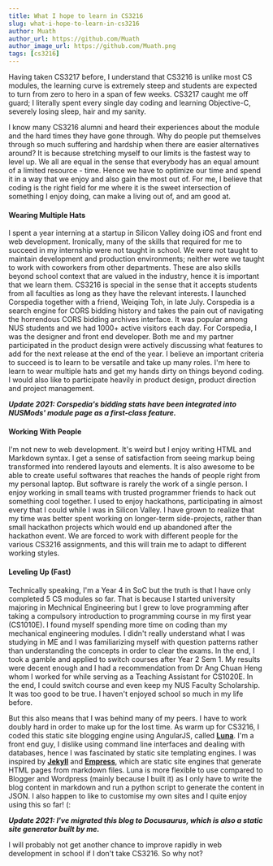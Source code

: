 ```yaml
---
title: What I hope to learn in CS3216
slug: what-i-hope-to-learn-in-cs3216
author: Muath
author_url: https://github.com/Muath
author_image_url: https://github.com/Muath.png
tags: [cs3216]
---
```


Having taken CS3217 before, I understand that CS3216 is unlike most CS modules, the learning curve is extremely steep and students are expected to turn from zero to hero in a span of few weeks. CS3217 caught me off guard; I literally spent every single day coding and learning Objective-C, severely losing sleep, hair and my sanity.

<!--truncate-->

I know many CS3216 alumni and heard their experiences about the module and the hard times they have gone through. Why do people put themselves through so much suffering and hardship when there are easier alternatives around? It is because stretching myself to our limits is the fastest way to level up. We all are equal in the sense that everybody has an equal amount of a limited resource - time. Hence we have to optimize our time and spend it in a way that we enjoy and also gain the most out of. For me, I believe that coding is the right field for me where it is the sweet intersection of something I enjoy doing, can make a living out of, and am good at.

#### Wearing Multiple Hats

I spent a year interning at a startup in Silicon Valley doing iOS and front end web development. Ironically, many of the skills that required for me to succeed in my internship were not taught in school. We were not taught to maintain development and production environments; neither were we taught to work with coworkers from other departments. These are also skills beyond school context that are valued in the industry, hence it is important that we learn them. CS3216 is special in the sense that it accepts students from all faculties as long as they have the relevant interests. I launched Corspedia together with a friend, Weiqing Toh, in late July. Corspedia is a search engine for CORS bidding history and takes the pain out of navigating the horrendous CORS bidding archives interface. It was popular among NUS students and we had 1000+ active visitors each day. For Corspedia, I was the designer and front end developer. Both me and my partner participated in the product design were actively discussing what features to add for the next release at the end of the year. I believe an important criteria to succeed is to learn to be versatile and take up many roles. I'm here to learn to wear multiple hats and get my hands dirty on things beyond coding. I would also like to participate heavily in product design, product direction and project management.

**_Update 2021: Corspedia's bidding stats have been integrated into NUSMods' module page as a first-class feature._**

#### Working With People

I'm not new to web development. It's weird but I enjoy writing HTML and Markdown syntax. I get a sense of satisfaction from seeing markup being transformed into rendered layouts and elements. It is also awesome to be able to create useful softwares that reaches the hands of people right from my personal laptop. But software is rarely the work of a single person. I enjoy working in small teams with trusted programmer friends to hack out something cool together. I used to enjoy hackathons, participating in almost every that I could while I was in Silicon Valley. I have grown to realize that my time was better spent working on longer-term side-projects, rather than small hackathon projects which would end up abandoned after the hackathon event. We are forced to work with different people for the various CS3216 assignments, and this will train me to adapt to different working styles.

#### Leveling Up (Fast)

Technically speaking, I'm a Year 4 in SoC but the truth is that I have only completed 5 CS modules so far. That is because I started university majoring in Mechnical Engineering but I grew to love programming after taking a compulsory introduction to programming course in my first year (CS1010E). I found myself spending more time on coding than my mechanical engineering modules. I didn't really understand what I was studying in ME and I was familiarizing myself with question patterns rather than understanding the concepts in order to clear the exams. In the end, I took a gamble and applied to switch courses after Year 2 Sem 1. My results were decent enough and I had a recommendation from Dr Ang Chuan Heng whom I worked for while serving as a Teaching Assistant for CS1020E. In the end, I could switch course and even keep my NUS Faculty Scholarship. It was too good to be true. I haven't enjoyed school so much in my life before.

But this also means that I was behind many of my peers. I have to work doubly hard in order to make up for the lost time. As warm up for CS3216, I coded this static site blogging engine using AngularJS, called [**Luna**](https://github.com/Muath/luna). I'm a front end guy, I dislike using command line interfaces and dealing with databases, hence I was fascinated by static site templating engines. I was inspired by [**Jekyll**](http://jekyllrb.com/) and [**Empress**](https://github.com/hodgesmr/Empress), which are static site engines that generate HTML pages from markdown files. Luna is more flexible to use compared to Blogger and Wordpress (mainly because I built it) as I only have to write the blog content in markdown and run a python script to generate the content in JSON. I also happen to like to customise my own sites and I quite enjoy using this so far! (:

**_Update 2021: I've migrated this blog to Docusaurus, which is also a static site generator built by me._**

I will probably not get another chance to improve rapidly in web development in school if I don't take CS3216. So why not?
